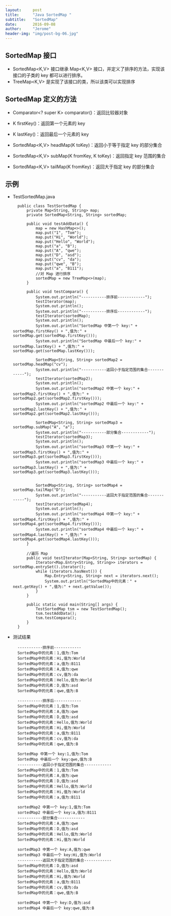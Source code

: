 ```yaml
---
layout:     post
title:      "Java SortedMap "
subtitle:   "SortedMap"
date:       2016-09-08
author:     "Jerome"
header-img: "img/post-bg-06.jpg"
---
```


## SortedMap 接口

- SortedMap<K,V> 接口继承 Map<K,V> 接口，并定义了排序的方法，实现该接口的子类的 key 都可以进行排序。
- TreeMap<K,V> 是实现了该接口的类，所以该类可以实现排序


## SortedMap 定义的方法

- Comparator<? super K> comparator()：返回比较器对象

- K firstKey()：返回第一个元素的 key

- K lastKey()：返回最后一个元素的 key

- SortedMap<K,V> headMap(K toKey)：返回小于等于指定 key 的部分集合

- SortedMap<K,V> subMap(K fromKey, K toKey)：返回指定 key 范围的集合

- SortedMap<K,V> tailMap(K fromKey)：返回大于指定 key 的部分集合

## 示例

- TestSortedMap.java

		public class TestSortedMap {
		    private Map<String, String> map;
		    private SortedMap<String, String> sortedMap;
		
		    public void testAddData() {
		        map = new HashMap<>();
		        map.put("1", "Tom");
		        map.put("Hi", "World");
		        map.put("Hello", "World");
		        map.put("a", "B");
		        map.put("A", "qwe");
		        map.put("D", "asd");
		        map.put("cv", "da");
		        map.put("qwe", "B");
		        map.put("a", "B111");
		        //对 Map 进行排序
		        sortedMap = new TreeMap<>(map);
		    }
		
		    public void testCompara() {
		        System.out.println("-----------排序前------------");
		        testIterator(map);
		        System.out.println();
		        System.out.println("-----------排序后------------");
		        testIterator(sortedMap);
		        System.out.println();
		        System.out.println("SortedMap 中第一个 key:" + sortedMap.firstKey() + ",值为:" + sortedMap.get(sortedMap.firstKey()));
		        System.out.println("SortedMap 中最后一个 key:" + sortedMap.lastKey() + ",值为:" + sortedMap.get(sortedMap.lastKey()));
		
		        SortedMap<String, String> sortedMap2 = sortedMap.headMap("cv");
		        System.out.println("-----------返回小于指定范围的集合------------");
		        testIterator(sortedMap2);
		        System.out.println();
		        System.out.println("sortedMap2 中第一个 key:" + sortedMap2.firstKey() + ",值为:" + sortedMap2.get(sortedMap2.firstKey()));
		        System.out.println("sortedMap2 中最后一个 key:" + sortedMap2.lastKey() + ",值为:" + sortedMap2.get(sortedMap2.lastKey()));
		
		        SortedMap<String, String> sortedMap3 = sortedMap.subMap("A", "a");
		        System.out.println("-----------部分集合------------");
		        testIterator(sortedMap3);
		        System.out.println();
		        System.out.println("sortedMap3 中第一个 key:" + sortedMap3.firstKey() + ",值为:" + sortedMap3.get(sortedMap3.firstKey()));
		        System.out.println("sortedMap3 中最后一个 key:" + sortedMap3.lastKey() + ",值为:" + sortedMap3.get(sortedMap3.lastKey()));
		
		
		        SortedMap<String, String> sortedMap4 = sortedMap.tailMap("D");
		        System.out.println("-----------返回大于指定范围的集合------------");
		        testIterator(sortedMap4);
		        System.out.println();
		        System.out.println("sortedMap4 中第一个 key:" + sortedMap4.firstKey() + ",值为:" + sortedMap4.get(sortedMap4.firstKey()));
		        System.out.println("sortedMap4 中最后一个 key:" + sortedMap4.lastKey() + ",值为:" + sortedMap4.get(sortedMap4.lastKey()));
		    }
		
		    //遍历 Map 
		    public void testIterator(Map<String, String> sortedMap) {
		        Iterator<Map.Entry<String, String>> iterators = sortedMap.entrySet().iterator();
		        while (iterators.hasNext()) {
		            Map.Entry<String, String> next = iterators.next();
		            System.out.println("SortedMap中的元素：" + next.getKey() + ",值为:" + next.getValue());
		        }
		    }
		
		    public static void main(String[] args) {
		        TestSortedMap tsm = new TestSortedMap();
		        tsm.testAddData();
		        tsm.testCompara();
		    }
		}

- 测试结果

		-----------排序前------------
		SortedMap中的元素：1,值为:Tom
		SortedMap中的元素：Hi,值为:World
		SortedMap中的元素：a,值为:B111
		SortedMap中的元素：A,值为:qwe
		SortedMap中的元素：cv,值为:da
		SortedMap中的元素：Hello,值为:World
		SortedMap中的元素：D,值为:asd
		SortedMap中的元素：qwe,值为:B
		
		-----------排序后------------
		SortedMap中的元素：1,值为:Tom
		SortedMap中的元素：A,值为:qwe
		SortedMap中的元素：D,值为:asd
		SortedMap中的元素：Hello,值为:World
		SortedMap中的元素：Hi,值为:World
		SortedMap中的元素：a,值为:B111
		SortedMap中的元素：cv,值为:da
		SortedMap中的元素：qwe,值为:B
		
		SortedMap 中第一个 key:1,值为:Tom
		SortedMap 中最后一个 key:qwe,值为:B
		-----------返回小于指定范围的集合------------
		SortedMap中的元素：1,值为:Tom
		SortedMap中的元素：A,值为:qwe
		SortedMap中的元素：D,值为:asd
		SortedMap中的元素：Hello,值为:World
		SortedMap中的元素：Hi,值为:World
		SortedMap中的元素：a,值为:B111
		
		sortedMap2 中第一个 key:1,值为:Tom
		sortedMap2 中最后一个 key:a,值为:B111
		-----------部分集合------------
		SortedMap中的元素：A,值为:qwe
		SortedMap中的元素：D,值为:asd
		SortedMap中的元素：Hello,值为:World
		SortedMap中的元素：Hi,值为:World
		
		sortedMap3 中第一个 key:A,值为:qwe
		sortedMap3 中最后一个 key:Hi,值为:World
		-----------返回大于指定范围的集合------------
		SortedMap中的元素：D,值为:asd
		SortedMap中的元素：Hello,值为:World
		SortedMap中的元素：Hi,值为:World
		SortedMap中的元素：a,值为:B111
		SortedMap中的元素：cv,值为:da
		SortedMap中的元素：qwe,值为:B
		
		sortedMap4 中第一个 key:D,值为:asd
		sortedMap4 中最后一个 key:qwe,值为:B